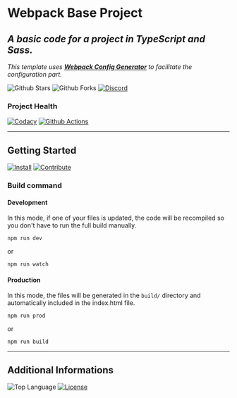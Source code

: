 # Webpack Base Project

## *A basic code for a project in TypeScript and Sass.*

*This template uses **[Webpack Config Generator](https://github.com/MorganCaron/webpack-config-generator)** to facilitate the configuration part.*

![Github Stars](https://img.shields.io/github/stars/MorganCaron/webpack-base-project?style=for-the-badge)
![Github Forks](https://img.shields.io/github/forks/MorganCaron/webpack-base-project?style=for-the-badge)
[![Discord](https://img.shields.io/discord/268838260153909249?label=Chat&logo=Discord&style=for-the-badge)](https://discord.gg/mxZvun4)

### Project Health
[![Codacy](https://img.shields.io/codacy/grade/d5b23e1df419455dbf66baee6b9a355d?logo=Codacy&style=for-the-badge)](https://www.codacy.com/manual/MorganCaron/webpack-base-project)
[![Github Actions](https://img.shields.io/github/workflow/status/MorganCaron/webpack-base-project/NodeJS%20Deployment?logo=Github&style=for-the-badge)](https://github.com/MorganCaron/webpack-base-project/actions?query=workflow%3A%22NodeJS+Deployment%22)

---

## Getting Started
[![Install](https://img.shields.io/badge/-Install-blue?style=for-the-badge)](INSTALL.md)
[![Contribute](https://img.shields.io/badge/-Contribute-blue?style=for-the-badge)](CONTRIBUTE.md)

### Build command

#### Development
In this mode, if one of your files is updated, the code will be recompiled so you don't have to run the full build manually.
```console
npm run dev
```
or
```console
npm run watch
```

#### Production
In this mode, the files will be generated in the `build/` directory and automatically included in the index.html file.
```console
npm run prod
```
or
```console
npm run build
```

---

## Additional Informations
![Top Language](https://img.shields.io/github/languages/top/MorganCaron/webpack-base-project?style=for-the-badge)
[![License](https://img.shields.io/github/license/MorganCaron/webpack-base-project?style=for-the-badge)](https://github.com/MorganCaron/webpack-base-project/blob/master/LICENSE)
